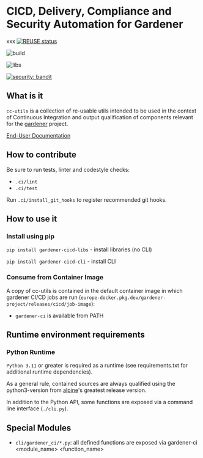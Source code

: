 # CICD, Delivery, Compliance and Security Automation for Gardener

xxx
[![REUSE status](https://api.reuse.software/badge/github.com/gardener/cc-utils)](https://api.reuse.software/info/github.com/gardener/cc-utils)

![build](https://github.com/gardener/cc-utils/actions/workflows/build-and-test.yaml/badge.svg)

![libs](https://badge.fury.io/py/gardener-cicd-libs.svg)

[![security: bandit](https://img.shields.io/badge/security-bandit-yellow.svg)](https://github.com/PyCQA/bandit)

## What is it

`cc-utils` is a collection of re-usable utils intended to be used in the
context of Continuous Integration and output qualification of components
relevant for the [gardener](https://github.com/gardener) project.

[End-User Documentation](https://gardener.github.io/cc-utils)

## How to contribute

Be sure to run tests, linter and codestyle checks:

- `.ci/lint`
- `.ci/test`

Run `.ci/install_git_hooks` to register recommended git hooks.

## How to use it

### Install using pip

`pip install gardener-cicd-libs` - install libraries (no CLI)

`pip install gardener-cicd-cli` - install CLI


### Consume from Container Image

A copy of cc-utils is contained in the default container image in which gardener
CI/CD jobs are run (`europe-docker.pkg.dev/gardener-project/releases/cicd/job-image`):

- `gardener-ci` is available from PATH

## Runtime environment requirements

### Python Runtime

`Python 3.11` or greater is required as a runtime (see requirements.txt for additional
runtime dependencies).

As a general rule, contained sources are always qualified using the python3-version from
[alpine](https://endoflife.date/alpine)'s greatest release version.

In addition to the Python API, some functions are exposed via a command line interface
(`./cli.py`).

## Special Modules

* `cli/gardener_ci/*.py`: all defined functions are exposed via
gardener-ci <module_name> <function_name>
